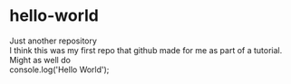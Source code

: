 # hello-world
Just another repository 
<br>
I think this was my first repo that github made for me as part of a tutorial.
<br>
Might as well do
<br>
console.log('Hello World');
